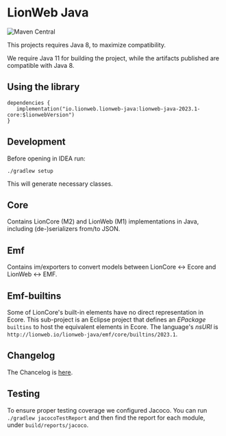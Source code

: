 # LionWeb Java

![Maven Central](https://maven-badges.herokuapp.com/maven-central/io.lionweb.lionweb-java/lionweb-java-2023.1-core/badge.png)

This projects requires Java 8, to maximize compatibility.

We require Java 11 for building the project, while the artifacts published are compatible with Java 8.

## Using the library

```
dependencies {
   implementation("io.lionweb.lionweb-java:lionweb-java-2023.1-core:$lionwebVersion")
}
```

## Development

Before opening in IDEA run:

```
./gradlew setup
```

This will generate necessary classes.

## Core
Contains LionCore (M2) and LionWeb (M1) implementations in Java, including (de-)serializers from/to JSON.

## Emf
Contains im/exporters to convert models between LionCore &harr; Ecore and LionWeb &harr; EMF.

## Emf-builtins
Some of LionCore's built-in elements have no direct representation in Ecore.
This sub-project is an Eclipse project that defines an _EPackage_ `builtins` to host the equivalent elements in Ecore.
The language's _nsURI_ is `http://lionweb.io/lionweb-java/emf/core/builtins/2023.1`.

## Changelog

The Chancelog is [here](CHANGELOG.md).

## Testing

To ensure proper testing coverage we configured Jacoco.
You can run `./gradlew jacocoTestReport` and then find the report for each module, under `build/reports/jacoco`.